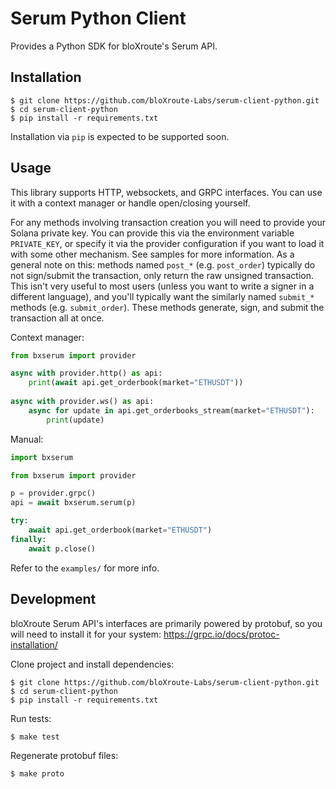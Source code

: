 # Serum Python Client

Provides a Python SDK for bloXroute's Serum API.

## Installation

```
$ git clone https://github.com/bloXroute-Labs/serum-client-python.git
$ cd serum-client-python
$ pip install -r requirements.txt
```

Installation via `pip` is expected to be supported soon.

## Usage

This library supports HTTP, websockets, and GRPC interfaces. You can use it with
a context manager or handle open/closing yourself.

For any methods involving transaction creation you will need to provide your 
Solana private key. You can provide this via the environment variable 
`PRIVATE_KEY`, or specify it via the provider configuration if you want to load 
it with some other mechanism. See samples for more information. 
As a general note on this: methods named `post_*` (e.g. `post_order`) typically 
do not sign/submit the transaction, only return the raw unsigned transaction. 
This isn't very useful to most users (unless you want to write a signer in a 
different language), and you'll typically want the similarly named `submit_*` 
methods (e.g. `submit_order`). These methods generate, sign, and submit the
transaction all at once.

Context manager:

```python
from bxserum import provider

async with provider.http() as api:
    print(await api.get_orderbook(market="ETHUSDT"))
    
async with provider.ws() as api:
    async for update in api.get_orderbooks_stream(market="ETHUSDT"):
        print(update)
```

Manual:
```python
import bxserum

from bxserum import provider

p = provider.grpc()
api = await bxserum.serum(p)

try:
    await api.get_orderbook(market="ETHUSDT")
finally:
    await p.close()
```

Refer to the `examples/` for more info.

## Development

bloXroute Serum API's interfaces are primarily powered by protobuf, so you will 
need to install it for your system: https://grpc.io/docs/protoc-installation/

Clone project and install dependencies:

```
$ git clone https://github.com/bloXroute-Labs/serum-client-python.git
$ cd serum-client-python
$ pip install -r requirements.txt
```

Run tests:

```
$ make test
```

Regenerate protobuf files:

```
$ make proto
```

